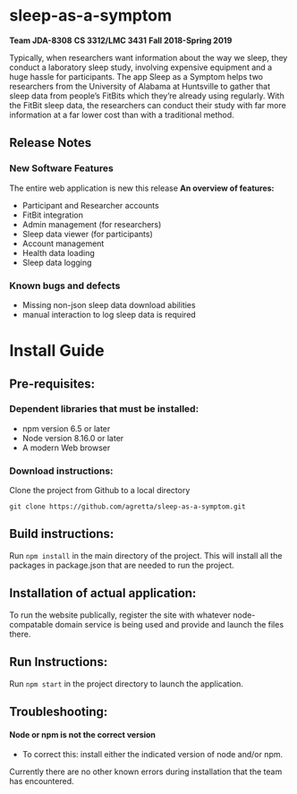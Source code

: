 # sleep-as-a-symptom
**Team JDA-8308**
**CS 3312/LMC 3431**
**Fall 2018-Spring 2019**

Typically, when researchers want information about the way we sleep, they conduct a laboratory sleep study, involving expensive equipment and a huge hassle for participants. The app Sleep as a Symptom helps two researchers from the University of Alabama at Huntsville to gather that sleep data from people’s FitBits which they’re already using regularly. With the FitBit sleep data, the researchers can conduct their study with far more information at a far lower cost than with a traditional method.

## Release Notes

### New Software Features
The entire web application is new this release
**An overview of features:**
* Participant and Researcher accounts
* FitBit integration
* Admin management (for researchers)
* Sleep data viewer (for participants)
* Account management
* Health data loading
* Sleep data logging
    
### Known bugs and defects
* Missing non-json sleep data download abilities
* manual interaction to log sleep data is required

# Install Guide

## Pre-requisites:

### Dependent libraries that must be installed:

* npm version 6.5 or later 
* Node version 8.16.0 or later
* A modern Web browser

### Download instructions:
Clone the project from Github to a local directory

```
git clone https://github.com/agretta/sleep-as-a-symptom.git
```

## Build instructions:

Run ``` npm install ``` in the main directory of the project. This will install all the packages in package.json that are needed to run the project.

## Installation of actual application:

To run the website publically, register the site with whatever node-compatable domain service is being used and provide and launch the files there.

## Run Instructions:
 Run ``` npm start ``` in the project directory to launch the application.

## Troubleshooting: 
#### Node or npm is not the correct version
* To correct this: install either the indicated version of node and/or npm.

Currently there are no other known errors during installation that the team has encountered.
